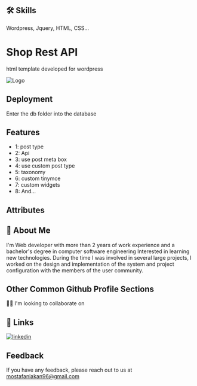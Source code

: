 ## 🛠 Skills
Wordpress, Jquery, HTML, CSS...


# Shop Rest API

html template developed for wordpress





![Logo](https://i.ibb.co/WktQrzr/946851114-1679570390.jpg)


## Deployment

Enter the db folder into the database



## Features

- 1: post type         
- 2: Api 
- 3: use post meta box 
- 4: use custom post type 
- 5: taxonomy
- 6: custom tinymce
- 7: custom widgets
- 8: And...


## Attributes


## 🚀 About Me
I'm Web developer with more than 2 years of work experience and a bachelor's degree in computer software engineering
Interested in learning new technologies.
During the time I was involved in several large projects, I worked on the design and implementation of the system and project configuration with the members of the user community.


## Other Common Github Profile Sections

👯‍♀️ I'm looking to collaborate on



## 🔗 Links

[![linkedin](https://img.shields.io/badge/linkedin-0A66C2?style=for-the-badge&logo=linkedin&logoColor=white)](www.linkedin.com/in/mostafaniakan)



## Feedback

If you have any feedback, please reach out to us at mostafaniakan96@gmail.com

